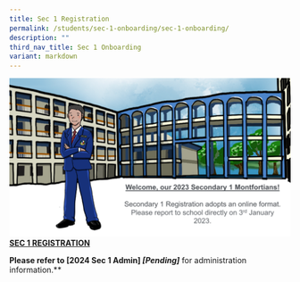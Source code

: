 ```yaml
---
title: Sec 1 Registration
permalink: /students/sec-1-onboarding/sec-1-onboarding/
description: ""
third_nav_title: Sec 1 Onboarding
variant: markdown
---
```

![](/images/regist.png)
**<u>SEC 1 REGISTRATION</u>**

**Please refer to&nbsp;[2024 Sec 1 Admin] *[Pending]***&nbsp;for administration information.**